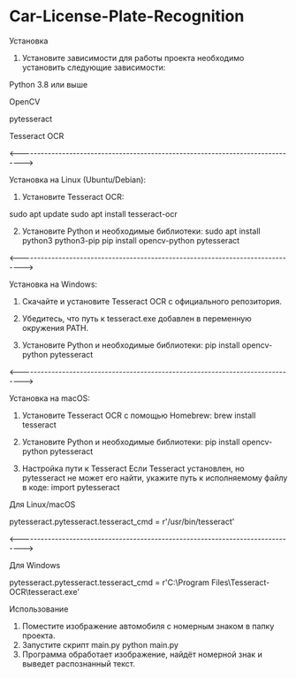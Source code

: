 # Car-License-Plate-Recognition
Установка
1. Установите зависимости
для работы проекта необходимо установить следующие зависимости:

Python 3.8 или выше

OpenCV

pytesseract

Tesseract OCR

<------------------------------------------------------------------------------->

Установка на Linux (Ubuntu/Debian):
1. Установите Tesseract OCR:

sudo apt update
sudo apt install tesseract-ocr


2. Установите Python и необходимые библиотеки:
sudo apt install python3 python3-pip
pip install opencv-python pytesseract

<------------------------------------------------------------------------------->

Установка на Windows:
1. Скачайте и установите Tesseract OCR с официального репозитория.

2. Убедитесь, что путь к tesseract.exe добавлен в переменную окружения PATH.

3. Установите Python и необходимые библиотеки:
pip install opencv-python pytesseract

<------------------------------------------------------------------------------->


Установка на macOS:
1. Установите Tesseract OCR с помощью Homebrew:
brew install tesseract

2. Установите Python и необходимые библиотеки:
pip install opencv-python pytesseract

2. Настройка пути к Tesseract
Если Tesseract установлен, но pytesseract не может его найти, укажите путь к исполняемому файлу в коде:
import pytesseract

Для Linux/macOS

pytesseract.pytesseract.tesseract_cmd = r'/usr/bin/tesseract'

<------------------------------------------------------------------------------->

Для Windows

pytesseract.pytesseract.tesseract_cmd = r'C:\Program Files\Tesseract-OCR\tesseract.exe'

Использование
1. Поместите изображение автомобиля с номерным знаком в папку проекта.
2. Запустите скрипт main.py
python main.py
3. Программа обработает изображение, найдёт номерной знак и выведет распознанный текст.
